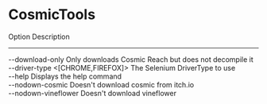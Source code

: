 # CosmicTools

Option                            Description                             
------                            -----------                             
--download-only                   Only downloads Cosmic Reach but does not
                                    decompile it                          
--driver-type <[CHROME,FIREFOX]>  The Selenium DriverType to use          
--help                            Displays the help command               
--nodown-cosmic                   Doesn't download cosmic from itch.io    
--nodown-vineflower               Doesn't download vineflower             
